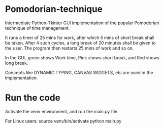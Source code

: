 # Pomodorian-technique

Intermediate Python-Tkinter GUI implementation of the popular Pomodorian technique of time management.

It runs a timer of 25 mins for work, after which 5 mins of short break shall be taken. After 4 such cycles, a long break of 20 minutes shall be given to the user. The program then restarts 25 mins of work and so on.

In the GUI, green shows Work time, Pink shows short break, and Red shows long break.


Concepts like DYNAMIC TYPING, CANVAS WIDGETS, etc are used in the implementation.


# Run the code

Activate the venv environment, and run the main.py file

For Linux users:
source venv/bin/activate
python main.py
